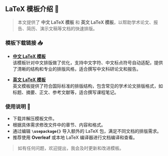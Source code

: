 ## LaTeX 模板介绍 🎨

> 本文提供了 **中文 LaTeX 模板** 和 **英文 LaTeX 模板**，以帮助学术论文、报告、简历、演示文稿等文档的快速排版。

### 模板下载链接 📥

- **[中文 LaTeX 模板](链接)**  
  该模板针对中文排版做了优化，支持中文字符、中文标点符号自动适配，提供了清晰的结构和专业的排版风格，适合撰写中文科研论文和报告。

- **[英文 LaTeX 模板](链接)**  
  英文模板提供了符合国际标准的排版结构，包含常见的学术论文排版格式，如标题、摘要、正文、参考文献等，适合撰写课程笔记。


### 使用说明 📝

- 下载并解压模板文件。
- 根据具体需求修改文件中的章节、内容和格式。
- 通过编辑 **`\usepackage{}`** 导入额外的 LaTeX 包，满足不同文档的排版需求。
- 推荐使用 **Overleaf** 或本地 LaTeX 编译器进行文档编译和查看。



> 如有任何问题，欢迎提出，我会及时更新和改进模板。

